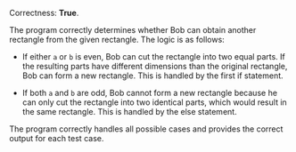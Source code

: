 Correctness: **True**.

The program correctly determines whether Bob can obtain another rectangle from the given rectangle. The logic is as follows:

- If either `a` or `b` is even, Bob can cut the rectangle into two equal parts. If the resulting parts have different dimensions than the original rectangle, Bob can form a new rectangle. This is handled by the first if statement.

- If both `a` and `b` are odd, Bob cannot form a new rectangle because he can only cut the rectangle into two identical parts, which would result in the same rectangle. This is handled by the else statement.

The program correctly handles all possible cases and provides the correct output for each test case.